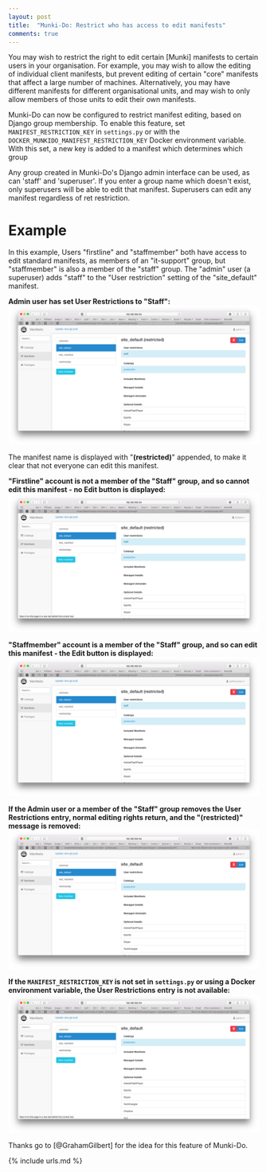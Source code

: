 ```yaml
---
layout: post
title:  "Munki-Do: Restrict who has access to edit manifests"
comments: true
---
```


You may wish to restrict the right to edit certain [Munki] manifests to certain users in your organisation. For example, you may wish to allow the editing of individual client manifests, but prevent editing of certain "core" manifests that affect a large number of machines. Alternatively, you may have different manifests for different organisational units, and may wish to only allow members of those units to edit their own manifests.

Munki-Do can now be configured to restrict manifest editing, based on Django group membership. To enable this feature, set `MANIFEST_RESTRICTION_KEY` in `settings.py` or with the `DOCKER_MUNKIDO_MANIFEST_RESTRICTION_KEY` Docker environment variable. With this set, a new key is added to a manifest which determines which group

Any group created in Munki-Do's Django admin interface can be used, as can 'staff' and 'superuser'. If you enter a group name which doesn't exist, only superusers will be able to edit that manifest. Superusers can edit any manifest regardless of ret restriction.

Example
=======

In this example, Users "firstline" and "staffmember" both have access to edit standard manifests, as members of an "it-support" group, but "staffmember" is also a member of the "staff" group. The "admin" user (a superuser) adds "staff" to the "User restriction" setting of the "site_default" manifest.

**Admin user has set User Restrictions to "Staff":**
![img-1]

The manifest name is displayed with "**(restricted)**" appended, to make it clear that not everyone can edit this manifest.

**"Firstline" account is not a member of the "Staff" group, and so cannot edit this manifest - no Edit button is displayed:**
![img-2]


**"Staffmember" account is a member of the "Staff" group, and so can edit this manifest - the Edit button is displayed:**
![img-3]

**If the Admin user or a member of the "Staff" group removes the User Restrictions entry, normal editing rights return, and the "(restricted)" message is removed:**
![img-4]

**If the `MANIFEST_RESTRICTION_KEY` is not set in `settings.py` or using a Docker environment variable, the User Restrictions entry is not available:**
![img-5]

Thanks go to [@GrahamGilbert] for the idea for this feature of Munki-Do.

[img-1]: /assets/images/manifest-restriction-1.png
[img-2]: /assets/images/manifest-restriction-2.png
[img-3]: /assets/images/manifest-restriction-3.png
[img-4]: /assets/images/manifest-restriction-4.png
[img-5]: /assets/images/manifest-restriction-5.png

{% include urls.md %}


